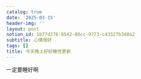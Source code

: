 ```yaml
---
catalog: true
date: '2025-03-15'
header-img: ''
layout: post
notion_id: 1b77d276-8542-80cc-9773-c43327b348a2
subtitle: 心情很好
tags: []
title: 今天晚上好好睡觉更新
---
```


一定要睡好啊